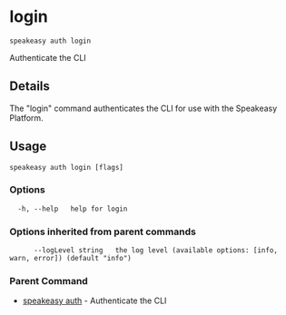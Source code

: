# login  
`speakeasy auth login`  


Authenticate the CLI  

## Details

The "login" command authenticates the CLI for use with the Speakeasy Platform.

## Usage

```
speakeasy auth login [flags]
```

### Options

```
  -h, --help   help for login
```

### Options inherited from parent commands

```
      --logLevel string   the log level (available options: [info, warn, error]) (default "info")
```

### Parent Command

* [speakeasy auth](/docs/speakeasy-reference/cli/auth)	 - Authenticate the CLI
